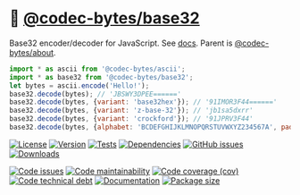 :fax:
[@codec-bytes/base32](https://codec-bytes.github.io/base32)
==

Base32 encoder/decoder for JavaScript.
See [docs](https://codec-bytes.github.io/base32/index.html).
Parent is [@codec-bytes/about](https://github.com/codec-bytes/about).

```js
import * as ascii from '@codec-bytes/ascii';
import * as base32 from '@codec-bytes/base32';
let bytes = ascii.encode('Hello!');
base32.decode(bytes); // 'JBSWY3DPEE======'
base32.decode(bytes, {variant: 'base32hex'}); // '91IMOR3F44======'
base32.decode(bytes, {variant: 'z-base-32'}); // 'jb1sa5dxrr'
base32.decode(bytes, {variant: 'crockford'}); // '91JPRV3F44'
base32.decode(bytes, {alphabet: 'BCDEFGHIJKLMNOPQRSTUVWXYZ234567A', padding: '.'}); // 'KCTXZ4EQFF......'
```

[![License](https://img.shields.io/github/license/codec-bytes/base32.svg)](https://raw.githubusercontent.com/codec-bytes/base32/main/LICENSE)
[![Version](https://img.shields.io/npm/v/@codec-bytes/base32.svg)](https://www.npmjs.org/package/@codec-bytes/base32)
[![Tests](https://img.shields.io/github/workflow/status/codec-bytes/base32/ci?event=push&label=tests)](https://github.com/codec-bytes/base32/actions/workflows/ci.yml?query=branch:main)
[![Dependencies](https://img.shields.io/librariesio/github/codec-bytes/base32.svg)](https://github.com/codec-bytes/base32/network/dependencies)
[![GitHub issues](https://img.shields.io/github/issues/codec-bytes/base32.svg)](https://github.com/codec-bytes/base32/issues)
[![Downloads](https://img.shields.io/npm/dm/@codec-bytes/base32.svg)](https://www.npmjs.org/package/@codec-bytes/base32)

[![Code issues](https://img.shields.io/codeclimate/issues/codec-bytes/base32.svg)](https://codeclimate.com/github/codec-bytes/base32/issues)
[![Code maintainability](https://img.shields.io/codeclimate/maintainability/codec-bytes/base32.svg)](https://codeclimate.com/github/codec-bytes/base32/trends/churn)
[![Code coverage (cov)](https://img.shields.io/codecov/c/gh/codec-bytes/base32/main.svg)](https://codecov.io/gh/codec-bytes/base32)
[![Code technical debt](https://img.shields.io/codeclimate/tech-debt/codec-bytes/base32.svg)](https://codeclimate.com/github/codec-bytes/base32/trends/technical_debt)
[![Documentation](https://codec-bytes.github.io/base32/badge.svg)](https://codec-bytes.github.io/base32/source.html)
[![Package size](https://img.shields.io/bundlephobia/minzip/@codec-bytes/base32)](https://bundlephobia.com/result?p=@codec-bytes/base32)
